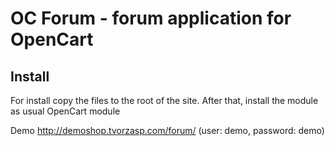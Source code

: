 OC Forum - forum application for OpenCart
========
Install
--------
For install copy the files to the root of the site. After that, install the module as usual OpenCart module

Demo http://demoshop.tvorzasp.com/forum/ (user: demo, password: demo)
